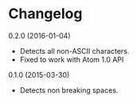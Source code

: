 Changelog
=========

0.2.0 (2016-01-04)
* Detects all non-ASCII characters.
* Fixed to work with Atom 1.0 API

0.1.0 (2015-03-30)
* Detects non breaking spaces.
